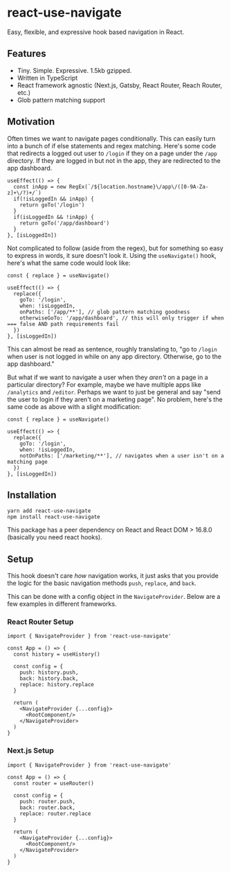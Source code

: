 # react-use-navigate

Easy, flexible, and expressive hook based navigation in React.

## Features
- Tiny. Simple. Expressive. 1.5kb gzipped.
- Written in TypeScript
- React framework agnostic (Next.js, Gatsby, React Router, Reach Router, etc.)
- Glob pattern matching support

## Motivation
Often times we want to navigate pages conditionally. This can easily turn into a bunch of if else statements and regex matching. Here's some code that redirects a logged out user to `/login` if they on a page under the `/app` directory. If they are logged in but not in the app, they are redirected to the app dashboard.

```
useEffect(() => {
  const inApp = new RegEx(`/${location.hostname}\/app\/([0-9A-Za-z]+\/?)+/`)
  if(!isLoggedIn && inApp) {
    return goTo('/login')
  }
  if(isLoggedIn && !inApp) {
    return goTo('/app/dashboard')
  }
}, [isLoggedIn])
```

Not complicated to follow (aside from the regex), but for something so easy to express in words, it sure doesn't look it. Using the `useNavigate()` hook, here's what the same code would look like:

```
const { replace } = useNavigate()

useEffect(() => {
  replace({
    goTo: '/login',
    when: !isLoggedIn,
    onPaths: ['/app/**'], // glob pattern matching goodness
    otherwiseGoTo: '/app/dashboard', // this will only trigger if when === false AND path requirements fail
  })
}, [isLoggedIn])
```
This can almost be read as sentence, roughly translating to, "go to `/login` when user is not logged in while on any app directory. Otherwise, go to the app dashboard."

But what if we want to navigate a user when they *aren't* on a page in a particular directory? For example, maybe we have multiple apps like `/analytics` and `/editor`. Perhaps we want to just be general and say "send the user to login if they aren't on a marketing page". No problem, here's the same code as above with a slight modification:

```
const { replace } = useNavigate()

useEffect(() => {
  replace({
    goTo: '/login',
    when: !isLoggedIn,
    notOnPaths: ['/marketing/**'], // navigates when a user isn't on a matching page
  })
}, [isLoggedIn])
```

## Installation
```
yarn add react-use-navigate
npm install react-use-navigate
```
This package has a peer dependency on React and React DOM > 16.8.0 (basically you need react hooks).

## Setup
This hook doesn't care *how* navigation works, it just asks that you provide the logic for the basic navigation methods `push`, `replace`, and `back`.

This can be done with a config object in the `NavigateProvider`. Below are a few examples in different frameworks.

### React Router Setup

```
import { NavigateProvider } from 'react-use-navigate'

const App = () => {
  const history = useHistory()
  
  const config = {
    push: history.push,
    back: history.back,
    replace: history.replace
  }

  return (
    <NavigateProvider {...config}>
      <RootComponent/>
    </NavigateProvider>
  )
}
```

### Next.js Setup

```
import { NavigateProvider } from 'react-use-navigate'

const App = () => {
  const router = useRouter()
  
  const config = {
    push: router.push,
    back: router.back,
    replace: router.replace
  }

  return (
    <NavigateProvider {...config}>
      <RootComponent/>
    </NavigateProvider>
  )
}
```

